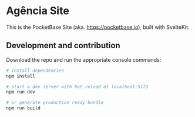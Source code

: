 Agência Site
======================================================================

This is the PocketBase Site (aka. https://pocketbase.io), built with SvelteKit.


## Development and contribution

Download the repo and run the appropriate console commands:

```sh
# install dependencies
npm install

# start a dev server with hot reload at localhost:5173
npm run dev

# or generate production ready bundle
npm run build
```
